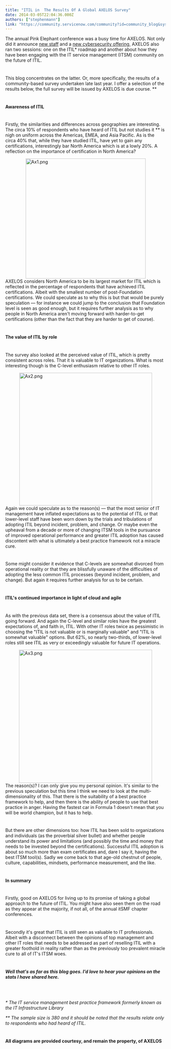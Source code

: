 ```yaml
---
title: "ITIL in  The Results Of A Global AXELOS Survey"
date: 2014-03-05T22:04:36.000Z
authors: ["stephenmann"]
link: "https://community.servicenow.com/community?id=community_blog&sys_id=60ecea65dbd0dbc01dcaf3231f961927"
---
```

<p style="margin-bottom: .0001pt;">The annual Pink Elephant conference was a busy time for AXELOS. Not only did it announce <a title="k-external-small" class="jive-link-external-small" href="http://www.axelos.com/?DI=639593" rel="nofollow" target="_blank">new staff</a> and a <a title="k-external-small" class="jive-link-external-small" href="http://www.axelos.com/?DI=639512" rel="nofollow" target="_blank">new cybersecurity offering</a>, AXELOS also ran two sessions: one on the ITIL* roadmap and another about how they have been engaging with the IT service management (ITSM) community on the future of ITIL.</p><p style="min-height: 8pt; height: 8pt; padding: 0px;">  </p><p style="margin-bottom: .0001pt;">This blog concentrates on the latter. Or, more specifically, the results of a community-based survey undertaken late last year. I offer a selection of the results below, the full survey will be issued by AXELOS is due course. **</p><p style="min-height: 8pt; height: 8pt; padding: 0px;">  </p><p style="margin-bottom: .0001pt;"><strong>Awareness of ITIL</strong></p><p style="min-height: 8pt; height: 8pt; padding: 0px;">  </p><p style="margin-bottom: .0001pt;">Firstly, the similarities and differences across geographies are interesting. The circa 10% of respondents who have heard of ITIL but not studies it ** is nigh on uniform across the Americas, EMEA, and Asia Pacific. As is the circa 40% that, while they have studied ITIL, have yet to gain any certifications, interestingly bar North America which is at a lowly 20%. A reflection on the importance of certification in North America?</p><p style="margin-bottom: .0001pt;"><a _jive_internal="true" href="/servlet/JiveServlet/showImage/38-2866-8465/Ax1.png"><img  alt="Ax1.png" class="jive-image image-2" height="341" src="7a9e80cadb5417049c9ffb651f9619c0.iix" style="height: auto; display: block; margin-left: auto; margin-right: auto;" width="377"/></a> AXELOS considers North America to be its largest market for ITIL which is reflected in the percentage of respondents that have achieved ITIL certifications. Albeit with the smallest number of post-Foundation certifications. We could speculate as to why this is but that would be purely speculation — for instance we could jump to the conclusion that Foundation level is seen as good enough, but it requires further analysis as to why people in North America aren't moving forward with harder-to-get certifications (other than the fact that they are harder to get of course).</p><p style="min-height: 8pt; height: 8pt; padding: 0px;">  </p><p style="margin-bottom: .0001pt;"><strong>The value of ITIL by role</strong></p><p style="min-height: 8pt; height: 8pt; padding: 0px;">  </p><p style="margin-bottom: .0001pt;">The survey also looked at the perceived value of ITIL, which is pretty consistent across roles. That it is valuable to IT organizations. What is most interesting though is the C-level enthusiasm relative to other IT roles.</p><p style="margin-bottom: .0001pt;"><a _jive_internal="true" href="/servlet/JiveServlet/showImage/38-2866-8466/Ax2.png"><img  alt="Ax2.png" class="jive-image image-3" height="341" src="7c77e7b9dbd41fc03eb27a9e0f9619bd.iix" style="height: auto; display: block; margin-left: auto; margin-right: auto;" width="417"/></a>Again we could speculate as to the reason(s) — that the most senior of IT management have inflated expectations as to the potential of ITIL or that lower-level staff have been worn down by the trials and tribulations of adopting ITIL beyond incident, problem, and change. Or maybe even the upheaval from a decade or more of changing ITSM tools in the pursuance of improved operational performance and greater ITIL adoption has caused discontent with what is ultimately a best practice framework not a miracle cure.</p><p style="min-height: 8pt; height: 8pt; padding: 0px;">  </p><p style="margin-bottom: .0001pt;">Some might consider it evidence that C-levels are somewhat divorced from operational reality or that they are blissfully unaware of the difficulties of adopting the less common ITIL processes (beyond incident, problem, and change). But again it requires further analysis for us to be certain.</p><p style="min-height: 8pt; height: 8pt; padding: 0px;">  </p><p style="margin-bottom: .0001pt;"><strong>ITIL's continued importance in light of cloud and agile</strong></p><p style="min-height: 8pt; height: 8pt; padding: 0px;">  </p><p style="margin-bottom: .0001pt;">As with the previous data set, there is a consensus about the value of ITIL going forward. And again the C-level and similar roles have the greatest expectations of, and faith in, ITIL. With other IT roles twice as pessimistic in choosing the "ITIL is not valuable or is marginally valuable" and "ITIL is somewhat valuable" options. But 62%, so nearly two-thirds, of lower-level roles still see ITIL as very or exceedingly valuable for future IT operations.</p><p style="margin-bottom: .0001pt;"><a _jive_internal="true" href="/servlet/JiveServlet/showImage/38-2866-8467/Ax3.png"><img  alt="Ax3.png" class="jive-image image-4" height="341" src="58a3958edb10d7041dcaf3231f9619ab.iix" style="height: auto; display: block; margin-left: auto; margin-right: auto;" width="418"/></a>The reason(s)? I can only give you my personal opinion. It's similar to the previous speculation but this time I think we need to look at the multi-dimensionality of this. That there is the suitability of a best practice framework to help, and then there is the ability of people to use that best practice in anger. Having the fastest car in Formula 1 doesn't mean that you will be world champion, but it has to help.</p><p style="min-height: 8pt; height: 8pt; padding: 0px;">  </p><p style="margin-bottom: .0001pt;">But there are other dimensions too: how ITIL has been sold to organizations and individuals (as the proverbial silver bullet) and whether people understand its power and limitations (and possibly the time and money that needs to be invested beyond the certifications). Successful ITIL adoption is about so much more than exam certificates and, dare I say it, having the best ITSM tool(s). Sadly we come back to that age-old chestnut of people, culture, capabilities, mindsets, performance measurement, and the like.</p><p style="min-height: 8pt; height: 8pt; padding: 0px; margin-bottom: .0001pt;">  </p><p style="margin-bottom: .0001pt;"><strong>In summary</strong></p><p style="min-height: 8pt; height: 8pt; padding: 0px;">  </p><p style="margin-bottom: .0001pt;">Firstly, good on AXELOS for living up to its promise of taking a global approach to the future of ITIL. You might have also seen them on the road as they appear at the majority, if not all, of the annual itSMF chapter conferences.</p><p style="min-height: 8pt; height: 8pt; padding: 0px;">  </p><p style="margin-bottom: .0001pt;">Secondly it's great that ITIL is still seen as valuable to IT professionals. Albeit with a disconnect between the opinions of top management and other IT roles that needs to be addressed as part of reselling ITIL with a greater foothold in reality rather than as the previously too prevalent miracle cure to all of IT's ITSM woes.</p><p align="center" style="min-height: 8pt; height: 8pt; padding: 0px;">  </p><p style="margin-bottom: .0001pt;"><strong><em>Well that's as far as this blog goes. I'd love to hear your opinions on the stats I have shared here.</em></strong></p><p style="min-height: 8pt; height: 8pt; padding: 0px;">  </p><p style="min-height: 8pt; height: 8pt; padding: 0px;">  </p><p style="margin-bottom: .0001pt;"><em>* The IT service management best practice framework formerly known as the IT Infrastructure Library</em></p><p style="margin-bottom: .0001pt;"><em>** The sample size is 380 and it should be noted that the results relate only to respondents who had heard of ITIL.</em></p><p style="min-height: 8pt; height: 8pt; padding: 0px; margin-bottom: .0001pt;">  </p><p style="margin-bottom: .0001pt;"><strong>All diagrams are provided courtesy, and remain the property, of AXELOS</strong></p>